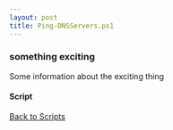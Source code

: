 ```yaml
---
layout: post
title: Ping-DNSServers.ps1
---
```


### something exciting

Some information about the exciting thing

#### Script

<script src="https://gist-it.appspot.com/github.com/BanterBoy/scripts-blog/blob/master/PowerShell/scripts/ping/Ping-DNSServers.ps1" crossorigin="anonymous"></script>

<a href="/menu/_pages/scripts.html">Back to Scripts</a>
